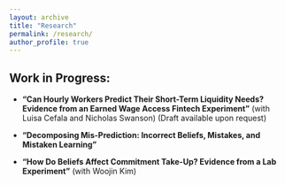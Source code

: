 ```yaml
---
layout: archive
title: "Research"
permalink: /research/
author_profile: true
---
```


## Work in Progress:


- **“Can Hourly Workers Predict Their Short-Term Liquidity Needs? Evidence from an Earned Wage Access Fintech Experiment”** (with Luisa Cefala and Nicholas Swanson) (Draft available upon request)

- **“Decomposing Mis-Prediction: Incorrect Beliefs, Mistakes, and Mistaken Learning”**

- **“How Do Beliefs Affect Commitment Take-Up? Evidence from a Lab Experiment”** (with Woojin Kim)

